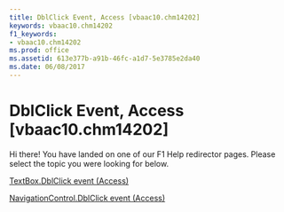 ```yaml
---
title: DblClick Event, Access [vbaac10.chm14202]
keywords: vbaac10.chm14202
f1_keywords:
- vbaac10.chm14202
ms.prod: office
ms.assetid: 613e377b-a91b-46fc-a1d7-5e3785e2da40
ms.date: 06/08/2017
---
```



# DblClick Event, Access [vbaac10.chm14202]

Hi there! You have landed on one of our F1 Help redirector pages. Please select the topic you were looking for below.

[TextBox.DblClick event (Access)](http://msdn.microsoft.com/library/ae8787e1-3425-bfbf-acf4-bbb97d42d2da%28Office.15%29.aspx)

[NavigationControl.DblClick event (Access)](http://msdn.microsoft.com/library/f8f4f4d1-fbb7-e6aa-513b-fe434e50caa9%28Office.15%29.aspx)


